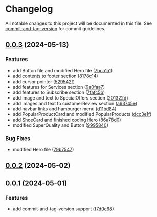 # Changelog

All notable changes to this project will be documented in this file. See [commit-and-tag-version](https://github.com/absolute-version/commit-and-tag-version) for commit guidelines.

## [0.0.3](https://github.com/Farhang-Osman/Shoe-Shop/compare/v0.0.2...v0.0.3) (2024-05-13)


### Features

* add Button file and modified Hero file ([7bca1a1](https://github.com/Farhang-Osman/Shoe-Shop/commit/7bca1a1f53aacd8caf851c02f52c1e16cb40aacd))
* add contents to footer section ([8178c14](https://github.com/Farhang-Osman/Shoe-Shop/commit/8178c14d62464faf38c7806072487e920e1efd9e))
* add cursor pointer ([529542f](https://github.com/Farhang-Osman/Shoe-Shop/commit/529542f7a22aeea23b84e5923249b55b9d5fa079))
* add features for Services section ([9a0faa7](https://github.com/Farhang-Osman/Shoe-Shop/commit/9a0faa7ff148602776795a9592dbb92f09ab9674))
* add features to Subscribe section ([7fafc5b](https://github.com/Farhang-Osman/Shoe-Shop/commit/7fafc5bec89b80922cb3e9743861693749678976))
* add image and text to SpecialOffers section ([201322d](https://github.com/Farhang-Osman/Shoe-Shop/commit/201322d588521947f0846f4d65460ae12674b3f8))
* add images and text to customerReview section ([a63745e](https://github.com/Farhang-Osman/Shoe-Shop/commit/a63745e641cec8b8f4e752b5fea5e46fc2459a90))
* add navbar links and hamburger menu ([d11bd84](https://github.com/Farhang-Osman/Shoe-Shop/commit/d11bd844615a648acac152cdd975e1a592676bdb))
* add PopularProductCard and modified PopularProducts ([dcc3e1f](https://github.com/Farhang-Osman/Shoe-Shop/commit/dcc3e1f6604b8adc1538ca4fb068779de5fd5e89))
* add ShoeCard and finished coding Hero ([86a78d0](https://github.com/Farhang-Osman/Shoe-Shop/commit/86a78d0da77ace756f818d08ad81d4589c08f09c))
* modified SuperQuality and Button ([9995840](https://github.com/Farhang-Osman/Shoe-Shop/commit/9995840bc8936bba7c2ce1c18b6b777965125c75))


### Bug Fixes

* modified Hero file ([79b7547](https://github.com/Farhang-Osman/Shoe-Shop/commit/79b7547e212b03c43dca6b220e383c3461becf9e))

## [0.0.2](https://github.com/Farhang-Osman/Shoe-Shop/compare/v0.0.1...v0.0.2) (2024-05-02)

## 0.0.1 (2024-05-01)

### Features

- add commit-and-tag-version support ([f7d0c68](https://github.com/Farhang-Osman/Shoe-Shop/commit/f7d0c68cb3f8058edb1caad8a8db3cd0cbf212d8))
